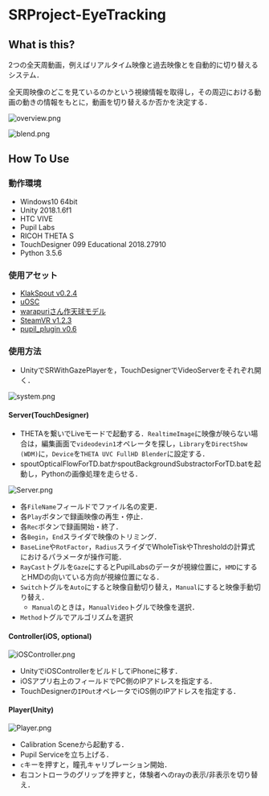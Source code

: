 # SRProject-EyeTracking

## What is this?

2つの全天周動画，例えばリアルタイム映像と過去映像とを自動的に切り替えるシステム．

全天周映像のどこを見ているのかという視線情報を取得し，その周辺における動画の動きの情報をもとに，動画を切り替えるか否かを決定する．

![overview.png](https://github.com/inamilab/EyeHacker/blob/develop/images/overview.png)

![blend.png](https://github.com/inamilab/SRProject-EyeTracking/blob/develop/images/blend.png)

## How To Use

### 動作環境

* Windows10 64bit
* Unity 2018.1.6f1
* HTC VIVE
* Pupil Labs
* RICOH THETA S
* TouchDesigner 099 Educational 2018.27910
* Python 3.5.6

### 使用アセット

* [KlakSpout v0.2.4](https://github.com/keijiro/KlakSpout)
* [uOSC](https://github.com/hecomi/uOSC)
* [warapuriさん作天球モデル](http://warapuri.com/post/131599525953/unity%E3%81%A8oculus%E3%81%A7360%E5%BA%A6%E3%83%91%E3%83%8E%E3%83%A9%E3%83%9E%E5%85%A8%E5%A4%A9%E5%91%A8%E5%8B%95%E7%94%BB%E3%82%92%E8%A6%8B%E3%82%8B%E6%96%B9%E6%B3%95%E7%84%A1%E6%96%99%E7%B7%A8)
* [SteamVR v1.2.3](https://github.com/ValveSoftware/steamvr_unity_plugin/releases/tag/1.2.3)
* [pupil_plugin v0.6](https://github.com/pupil-labs/hmd-eyes/releases)

### 使用方法

* UnityでSRWithGazePlayerを，TouchDesignerでVideoServerをそれぞれ開く．

![system.png](https://github.com/inamilab/EyeHacker/blob/develop/images/system.png)

#### Server(TouchDesigner)

* THETAを繋いでLiveモードで起動する．`RealtimeImage`に映像が映らない場合は，編集画面で`videodevin1`オペレータを探し，`Library`を`DirectShow (WDM)`に，`Device`を`THETA UVC FullHD Blender`に設定する．
* spoutOpticalFlowForTD.batかspoutBackgroundSubstractorForTD.batを起動し，Pythonの画像処理を走らせる．

![Server.png](https://github.com/inamilab/SRProject-EyeTracking/blob/develop/images/Server.png)

* 各`FileName`フィールドでファイル名の変更．
* 各`Play`ボタンで録画映像の再生・停止．
* 各`Rec`ボタンで録画開始・終了．
* 各`Begin`，`End`スライダで映像のトリミング．
* `BaseLine`や`RotFactor`，`Radius`スライダでWholeTiskやThresholdの計算式におけるパラメータが操作可能．
* `RayCast`トグルを`Gaze`にするとPupilLabsのデータが視線位置に，`HMD`にするとHMDの向いている方向が視線位置になる．
* `Switch`トグルを`Auto`にすると映像自動切り替え，`Manual`にすると映像手動切り替え．
  * `Manual`のときは，`ManualVideo`トグルで映像を選択．
* `Method`トグルでアルゴリズムを選択

#### Controller(iOS, optional)

![iOSController.png](https://github.com/inamilab/SRProject-EyeTracking/blob/develop/images/iOSController.png)

* UnityでiOSControllerをビルドしてiPhoneに移す．
* iOSアプリ右上のフィールドでPC側のIPアドレスを指定する．
* TouchDesignerの`IPOut`オペレータでiOS側のIPアドレスを指定する．

#### Player(Unity)

![Player.png](https://github.com/inamilab/SRProject-EyeTracking/blob/develop/images/Player.png)

* Calibration Sceneから起動する．
* Pupil Serviceを立ち上げる．
* `c`キーを押すと，瞳孔キャリブレーション開始．
* 右コントローラのグリップを押すと，体験者へのrayの表示/非表示を切り替え．
